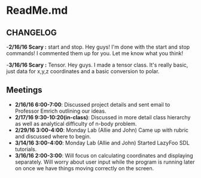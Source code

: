 ReadMe.md
=========

CHANGELOG
---------
-**2/16/16 Scary :** start and stop.  Hey guys!  I'm done with the start and stop commands! I commented them up for you.  Let me know what you think!

-**3/16/16 Scary :** Tensor. Hey guys.  I made a tensor class.  It's really basic, just data for x,y,z coordinates and a basic conversion to polar.


Meetings
--------
- **2/16/16 6:00-7:00**: Discussed project details and sent email to Professor Emrich outlining our ideas.
- **2/17/16 9:30-10:20(in-class)**: Discussed in more detail class hierarchy as well as analytical difficulty of n-body problem.
- **2/29/16 3:00-4:00**: Monday Lab (Allie and John) Came up with rubric and discussed where to begin.
- **3/14/16 3:00-4:00**: Monday Lab (Allie and John) Started LazyFoo SDL tutorials.
- **3/16/16 2:00-3:00**: Will focus on calculating coordinates and displaying separately. Will worry about user input while the program is running later on once we have things moving correctly on the screen.